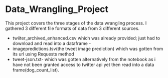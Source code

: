 # Data_Wrangling_Project
This project covers the three stages of the data wrangling process.
I gathered 3 different file formats of data from 3 different sources. 
* twiiter_archived_enhanced.csv which was already provided; just had to download and read into a dataframe -
* imagepredictions.tsv(the tweet image prediction) which was gotten from its url using Requests method
* tweet-json.txt- which was gotten alternatively from the notebook as i have not been granted access to twitter api yet then read into a data frame(dog_count_list).
